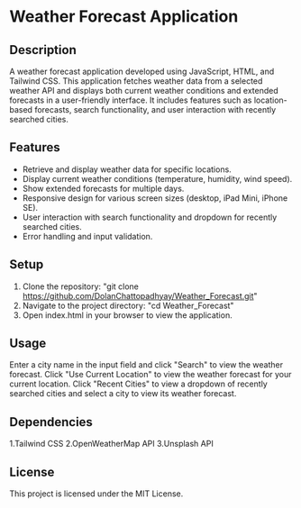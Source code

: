# Weather Forecast Application

## Description
A weather forecast application developed using JavaScript, HTML, and Tailwind CSS. This application fetches weather data from a selected weather API and displays both current weather conditions and extended forecasts in a user-friendly interface. It includes features such as location-based forecasts, search functionality, and user interaction with recently searched cities.

## Features
- Retrieve and display weather data for specific locations.
- Display current weather conditions (temperature, humidity, wind speed).
- Show extended forecasts for multiple days.
- Responsive design for various screen sizes (desktop, iPad Mini, iPhone SE).
- User interaction with search functionality and dropdown for recently searched cities.
- Error handling and input validation.

## Setup

1. Clone the repository: "git clone https://github.com/DolanChattopadhyay/Weather_Forecast.git"
2. Navigate to the project directory: "cd Weather_Forecast"
3. Open index.html in your browser to view the application.

## Usage
Enter a city name in the input field and click "Search" to view the weather forecast.
Click "Use Current Location" to view the weather forecast for your current location.
Click "Recent Cities" to view a dropdown of recently searched cities and select a city to view its weather forecast.

## Dependencies
1.Tailwind CSS
2.OpenWeatherMap API
3.Unsplash API

## License
This project is licensed under the MIT License. 
